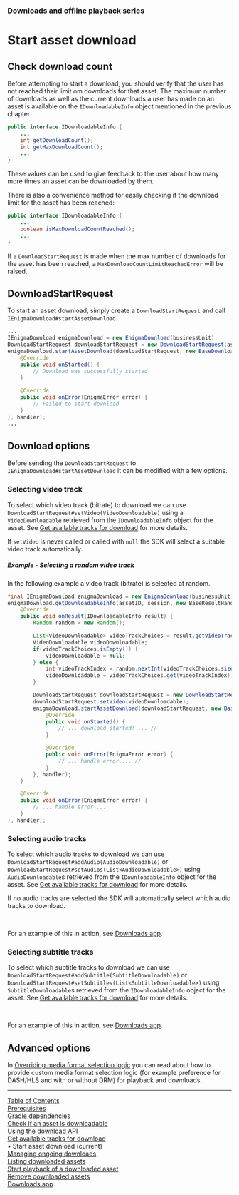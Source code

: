### Downloads and offline playback series
# Start asset download
## Check download count
Before attempting to start a download, you should verify that the user has not reached their
limit om downloads for that asset. The maximum number of downloads as well as the current downloads
a user has made on an asset is available on the `IDownloadableInfo` object mentioned in the previous
chapter.
```java
public interface IDownloadableInfo {
    ...
    int getDownloadCount();
    int getMaxDownloadCount();
    ...
}
```
These values can be used to give feedback to the user about how many more times an asset can be
downloaded by them.

There is also a convenience method for easily checking if the download limit for the asset has been
reached:
```java
public interface IDownloadableInfo {
    ...
    boolean isMaxDownloadCountReached();
    ...
}
```

If a `DownloadStartRequest` is made when the max number of downloads for the asset has been reached,
a `MaxDownloadCountLimitReachedError` will be raised.

## DownloadStartRequest

To start an asset download, simply create a `DownloadStartRequest` and call `IEnigmaDownload#startAssetDownload`.
```java
...
IEnigmaDownload enigmaDownload = new EnigmaDownload(businessUnit);
DownloadStartRequest downloadStartRequest = new DownloadStartRequest(assetId, session);
enigmaDownload.startAssetDownload(downloadStartRequest, new BaseDownloadStartResultHandler() {
    @Override
    public void onStarted() {
        // Download was successfully started
    }

    @Override
    public void onError(EnigmaError error) {
        // Failed to start download
    }
}, handler);
...
```

## Download options

Before sending the `DownloadStartRequest` to `IEnigmaDownload#startAssetDownload` it can be modified
with a few options.

### Selecting video track

To select which video track (bitrate) to download we can use `DownloadStartRequest#setVideo(VideoDownloadable)`
using a `VideoDownloadable` retrieved from the `IDownloadableInfo` object for the asset.
See [Get available tracks for download](get_download_info.md) for more details.

If `setVideo` is never called or called with `null` the SDK will select a suitable video track
automatically.

##### Example - Selecting a random video track
In the following example a video track (bitrate) is selected at random.
```java
final IEnigmaDownload enigmaDownload = new EnigmaDownload(businessUnit);
enigmaDownload.getDownloadableInfo(assetID, session, new BaseResultHandler<IDownloadableInfo>() {
    @Override
    public void onResult(IDownloadableInfo result) {
        Random random = new Random();

        List<VideoDownloadable> videoTrackChoices = result.getVideoTracks();
        VideoDownloadable videoDownloadable;
        if(videoTrackChoices.isEmpty()) {
            videoDownloadable = null;
        } else {
            int videoTrackIndex = random.nextInt(videoTrackChoices.size());
            videoDownloadable = videoTrackChoices.get(videoTrackIndex);
        }

        DownloadStartRequest downloadStartRequest = new DownloadStartRequest(assetID, session);
        downloadStartRequest.setVideo(videoDownloadable);
        enigmaDownload.startAssetDownload(downloadStartRequest, new BaseDownloadStartResultHandler() {
            @Override
            public void onStarted() {
                // ... download started! ... //
            }

            @Override
            public void onError(EnigmaError error) {
                // ... handle error ... //
            }
        }, handler);
    }

    @Override
    public void onError(EnigmaError error) {
        // ... handle error ...
    }
}, handler);
```

### Selecting audio tracks

To select which audio tracks to download we can use `DownloadStartRequest#addAudio(AudioDownloadable)`
or `DownloadStartRequest#setAudios(List<AudioDownloadable>)` using `AudioDownloadable`s retrieved
from the `IDownloadableInfo` object for the asset.
See [Get available tracks for download](get_download_info.md) for more details.

If no audio tracks are selected the SDK will automatically select which audio tracks to download.

<br />

For an example of this in action, see [Downloads app](example_app.md).

### Selecting subtitle tracks

To select which subtitle tracks to download we can use `DownloadStartRequest#addSubtitle(SubtitleDownloadable)`
or `DownloadStartRequest#setSubtitles(List<SubtitleDownloadable>)` using `SubtitleDownloadable`s
retrieved from the `IDownloadableInfo` object for the asset.
See [Get available tracks for download](get_download_info.md) for more details.

<br />

For an example of this in action, see [Downloads app](example_app.md).

## Advanced options

In [Overriding media format selection logic](../advanced_topics/media_format_preference.md) you can read about how to provide
custom media format selection logic (for example preference for DASH/HLS and with or without DRM) for playback and downloads.


___
[Table of Contents](../index.md)<br/>
[Prerequisites](prerequisites.md)<br/>
[Gradle dependencies](dependencies.md)<br/>
[Check if an asset is downloadable](check_downloadability.md)<br/>
[Using the download API](enigma_download.md)<br/>
[Get available tracks for download](get_download_info.md)<br/>
&bull; Start asset download (current)<br/>
[Managing ongoing downloads](ongoing_downloads.md)<br/>
[Listing downloaded assets](list_downloads.md)<br/>
[Start playback of a downloaded asset](play_download.md)<br/>
[Remove downloaded assets](remove_download.md)<br/>
[Downloads app](example_app.md)<br/>
